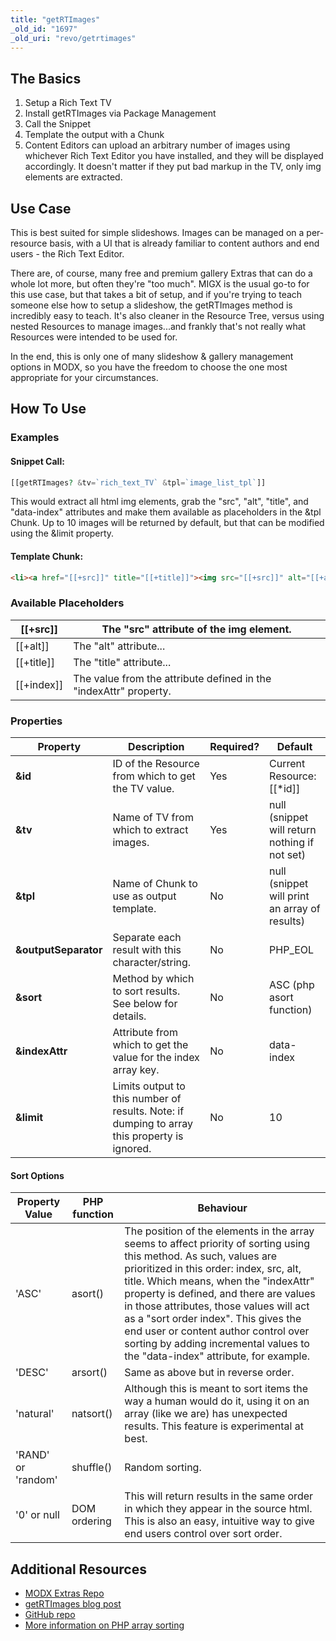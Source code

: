 ```yaml
---
title: "getRTImages"
_old_id: "1697"
_old_uri: "revo/getrtimages"
---
```


## The Basics

1. Setup a Rich Text TV
2. Install getRTImages via Package Management
3. Call the Snippet
4. Template the output with a Chunk
5. Content Editors can upload an arbitrary number of images using whichever Rich Text Editor you have installed, and they will be displayed accordingly. It doesn't matter if they put bad markup in the TV, only img elements are extracted.

## Use Case

 This is best suited for simple slideshows. Images can be managed on a per-resource basis, with a UI that is already familiar to content authors and end users - the Rich Text Editor.

 There are, of course, many free and premium gallery Extras that can do a whole lot more, but often they're "too much". MIGX is the usual go-to for this use case, but that takes a bit of setup, and if you're trying to teach someone else how to setup a slideshow, the getRTImages method is incredibly easy to teach. It's also cleaner in the Resource Tree, versus using nested Resources to manage images...and frankly that's not really what Resources were intended to be used for.

 In the end, this is only one of many slideshow & gallery management options in MODX, so you have the freedom to choose the one most appropriate for your circumstances.

## How To Use

### **Examples**

#### Snippet Call:

 ``` php
[[getRTImages? &tv=`rich_text_TV` &tpl=`image_list_tpl`]]
```

 This would extract all html img elements, grab the "src", "alt", "title", and "data-index" attributes and make them available as placeholders in the &tpl Chunk. Up to 10 images will be returned by default, but that can be modified using the &limit property.

#### Template Chunk:

 ``` html
<li><a href="[[+src]]" title="[[+title]]"><img src="[[+src]]" alt="[[+alt]]"></a></li>
```

### **Available Placeholders**

 | \[\[+src\]\]   | The "src" attribute of the img element.                           |
 | -------------- | ----------------------------------------------------------------- |
 | \[\[+alt\]\]   | The "alt" attribute...                                            |
 | \[\[+title\]\] | The "title" attribute...                                          |
 | \[\[+index\]\] | The value from the attribute defined in the "indexAttr" property. |

### **Properties**

 | Property             | Description                                                                                  | Required? | Default                                       |
 | -------------------- | -------------------------------------------------------------------------------------------- | --------- | --------------------------------------------- |
 | **&id**              | ID of the Resource from which to get the TV value.                                           | Yes       | Current Resource: \[\[\*id\]\]                |
 | **&tv**              | Name of TV from which to extract images.                                                     | Yes       | null (snippet will return nothing if not set) |
 | **&tpl**             | Name of Chunk to use as output template.                                                     | No        | null (snippet will print an array of results) |
 | **&outputSeparator** | Separate each result with this character/string.                                             | No        | PHP\_EOL                                      |
 | **&sort**            | Method by which to sort results. See below for details.                                      | No        | ASC (php asort function)                      |
 | **&indexAttr**       | Attribute from which to get the value for the index array key.                               | No        | data-index                                    |
 | **&limit**           | Limits output to this number of results. Note: if dumping to array this property is ignored. | No        | 10                                            |

#### Sort Options

 | Property Value     | PHP function | Behaviour                                                                                                                                                                                                                                                                                                                                                                                                                                                       |
 | ------------------ | ------------ | --------------------------------------------------------------------------------------------------------------------------------------------------------------------------------------------------------------------------------------------------------------------------------------------------------------------------------------------------------------------------------------------------------------------------------------------------------------- |
 | 'ASC'              | asort()      | The position of the elements in the array seems to affect priority of sorting using this method. As such, values are prioritized in this order: index, src, alt, title. Which means, when the "indexAttr" property is defined, and there are values in those attributes, those values will act as a "sort order index". This gives the end user or content author control over sorting by adding incremental values to the "data-index" attribute, for example. |
 | 'DESC'             | arsort()     | Same as above but in reverse order.                                                                                                                                                                                                                                                                                                                                                                                                                             |
 | 'natural'          | natsort()    | Although this is meant to sort items the way a human would do it, using it on an array (like we are) has unexpected results. This feature is experimental at best.                                                                                                                                                                                                                                                                                              |
 | 'RAND' or 'random' | shuffle()    | Random sorting.                                                                                                                                                                                                                                                                                                                                                                                                                                                 |
 | '0' or null        | DOM ordering | This will return results in the same order in which they appear in the source html. This is also an easy, intuitive way to give end users control over sort order.                                                                                                                                                                                                                                                                                              |

## Additional Resources

- [MODX Extras Repo](http://modx.com/extras/package/getrtimages)
- [getRTImages blog post](http://www.sepiariver.ca/blog/modx-web/getrtimages-list-and-sort-images-from-rich-text-field)
- [GitHub repo](https://github.com/sepiariver/getRTImages/)
- [More information on PHP array sorting](http://php.net/manual/en/array.sorting.php)